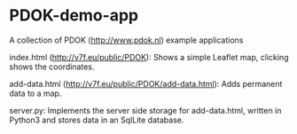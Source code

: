 # PDOK-demo-app
A collection of PDOK (http://www.pdok.nl) example applications


index.html (http://v7f.eu/public/PDOK): Shows a simple Leaflet map, clicking shows the coordinates.


add-data.html (http://v7f.eu/public/PDOK/add-data.html): Adds permanent data to a map.


server.py: Implements the server side storage for add-data.html, written in Python3 and stores data in an SqlLite database.
